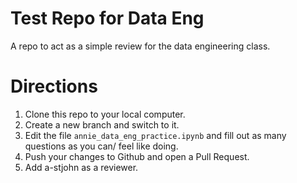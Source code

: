 # Test Repo for Data Eng
A repo to act as a simple review for the data engineering class.

# Directions

1. Clone this repo to your local computer.
2. Create a new branch and switch to it.
3. Edit the file `annie_data_eng_practice.ipynb` and fill out as many questions as you can/ feel like doing.
4. Push your changes to Github and open a Pull Request.
5. Add a-stjohn as a reviewer.
